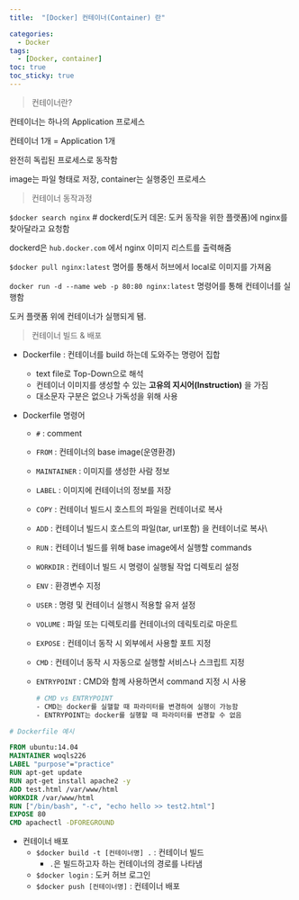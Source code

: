 ```yaml
---
title:  "[Docker] 컨테이너(Container) 란"

categories:
  - Docker
tags:
  - [Docker, container]
toc: true
toc_sticky: true
---
```


> 컨테이너란?

컨테이너는 하나의 Application 프로세스

컨테이너 1개 = Application 1개

완전히 독립된 프로세스로 동작함

image는 파일 형태로 저장, container는 실행중인 프로세스



> 컨테이너 동작과정

`$docker search nginx` # dockerd(도커 데몬: 도커 동작을 위한 플랫폼)에 nginx를 찾아달라고 요청함

dockerd은 `hub.docker.com` 에서 nginx 이미지 리스트를 출력해줌

`$docker pull nginx:latest` 명어를 통해서 허브에서 local로 이미지를 가져옴

`docker run -d --name web -p 80:80 nginx:latest` 명령어를 통해 컨테이너를 실행함

도커 플랫폼 위에 컨테이너가 실행되게 됌.



> 컨테이너 빌드 & 배포

* Dockerfile : 컨테이너를 build 하는데 도와주는 명령어 집합

  * text file로 Top-Down으로 해석
  * 컨테이너 이미지를 생성할 수 있는 **고유의 지시어(Instruction)** 을 가짐
  * 대소문자 구분은 없으나 가독성을 위해 사용

* Dockerfile 명령어

  * `#` : comment

  * `FROM` : 컨테이너의 base image(운영환경)

  * `MAINTAINER` : 이미지를 생성한 사람 정보

  * `LABEL` : 이미지에 컨테이너의 정보를 저장

  * `COPY` : 컨테이너 빌드시 호스트의 파일을 컨테이너로 복사

  * `ADD` : 컨테이너 빌드시 호스트의 파일(tar, url포함) 을 컨테이너로 복사\

  * `RUN` : 컨테이너 빌드를 위해 base image에서 실행할 commands

  * `WORKDIR` : 컨테이너 빌드 시 명령이 실행될 작업 디렉토리 설정

  * `ENV` : 환경변수 지정

  * `USER` : 명령 및 컨테이너 실행시 적용할 유저 설정

  * `VOLUME` : 파일 또는 디렉토리를 컨테이너의 데릭토리로 마운트

  * `EXPOSE` : 컨테이너 동작 시 외부에서 사용할 포트 지정

  * `CMD` : 컨테이너 동작 시 자동으로 실행할 서비스나 스크립트 지정

  * `ENTRYPOINT` : CMD와 함께 사용하면서 command 지정 시 사용

    ```bash
    # CMD vs ENTRYPOINT
    - CMD는 docker를 실핼할 때 파라미터를 변경하여 실행이 가능함
    - ENTRYPOINT는 docker를 실행할 때 파라미터를 변경할 수 없음
    ```

```dockerfile
# Dockerfile 예시

FROM ubuntu:14.04
MAINTAINER woqls226
LABEL "purpose"="practice"
RUN apt-get update
RUN apt-get install apache2 -y
ADD test.html /var/www/html
WORKDIR /var/www/html
RUN ["/bin/bash", "-c", "echo hello >> test2.html"]
EXPOSE 80
CMD apachectl -DFOREGROUND
```

* 컨테이너 배포
  * `$docker build -t [컨테이너명] .`  : 컨테이너 빌드
    * `.`은 빌드하고자 하는 컨테이너의 경로를 나타냄
  * `$docker login` : 도커 허브 로그인
  * `$docker push [컨테이너명]` : 컨테이너 배포

